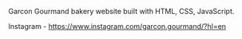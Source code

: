 Garcon Gourmand bakery website built with HTML, CSS, JavaScript.

Instagram - https://www.instagram.com/garcon.gourmand/?hl=en


